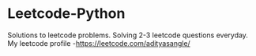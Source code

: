 # Leetcode-Python
Solutions to leetcode problems. 
Solving 2-3 leetcode questions everyday. 
My leetcode profile -https://leetcode.com/adityasangle/

